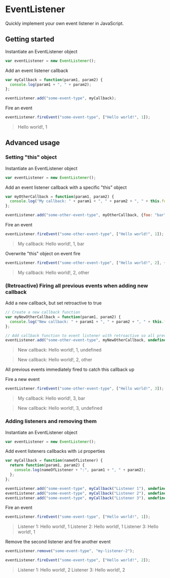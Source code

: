 # EventListener
Quickly implement your own event listener in JavaScript.

## Getting started

Instantiate an EventListener object

```javascript
var eventListener = new EventListener();
```

Add an event listener callback

```javascript
var myCallback = function(param1, param2) {
  console.log(param1 + ", " + param2);
};

eventListener.add("some-event-type", myCallback);
```

Fire an event

```javascript
eventListener.fireEvent("some-event-type", ["Hello world!", 1]);
```
> Hello world!, 1

## Advanced usage

### Setting "this" object

Instantiate an EventListener object

```javascript
var eventListener = new EventListener();
```

Add an event listener callback with a specific "this" object

```javascript
var myOtherCallback = function(param1, param2) {
  console.log("My callback: " + param1 + ", " + param2 + ", " + this.foo);
};

eventListener.add("some-other-event-type", myOtherCallback, {foo: "bar"});
```

Fire an event

```javascript
eventListener.fireEvent("some-other-event-type", ["Hello world!", 1]);
```
> My callback: Hello world!, 1, bar

Overwrite "this" object on event fire

```javascript
eventListener.fireEvent("some-other-event-type", ["Hello world!", 2], {foo: "other"});
```
> My callback: Hello world!, 2, other

### (Retroactive) Firing all previous events when adding new callback

Add a new callback, but set retroactive to true

```javascript
// Create a new callback function
var myNewOtherCallback = function(param1, param2) {
  console.log("New callback: " + param1 + ", " + param2 + ", " + this.foo);
};

// Add callback function to event listener with retroactive so all previous events will fire this callback
eventListener.add("some-other-event-type", myNewOtherCallback, undefined, {retroactive: true});
```
> New callback: Hello world!, 1, undefined

> New callback: Hello world!, 2, other

All previous events immediately fired to catch this callback up

Fire a new event

```javascript
eventListener.fireEvent("some-other-event-type", ["Hello world!", 3]);
```
> My callback: Hello world!, 3, bar

> New callback: Hello world!, 3, undefined

### Adding listeners and removing them

Instantiate an EventListener object

```javascript
var eventListener = new EventListener();
```

Add event listeners callbacks with `id` properties

```javascript
var myCallback = function(nameOfListener) {
  return function(param1, param2) {
    console.log(nameOfListener + ":", param1 + ", " + param2);
  };
};

eventListener.add("some-event-type", myCallback("Listener 1"), undefined, {id: "my-listener-1"});
eventListener.add("some-event-type", myCallback("Listener 2"), undefined, {id: "my-listener-2"});
eventListener.add("some-event-type", myCallback("Listener 3"), undefined, {id: "my-listener-3"});
```

Fire an event

```javascript
eventListener.fireEvent("some-event-type", ["Hello world!", 1]);
```
> Listener 1: Hello world!, 1
> Listener 2: Hello world!, 1
> Listener 3: Hello world!, 1

Remove the second listener and fire another event

```javascript
eventListener.remove("some-event-type", "my-listener-2");

eventListener.fireEvent("some-event-type", ["Hello world!", 2]);
```
> Listener 1: Hello world!, 2
> Listener 3: Hello world!, 2
